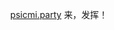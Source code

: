 <p align="center">
<a href="https://psicmi.party" target="_blank" rel="noopener noreferrer">psicmi.party</a> 来，发挥！
</p>

